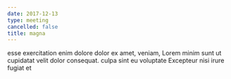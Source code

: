 ```yaml
---
date: 2017-12-13
type: meeting
cancelled: false
title: magna
---
```

esse exercitation enim dolore dolor ex amet, veniam, Lorem minim sunt ut cupidatat velit dolor consequat. culpa sint eu voluptate Excepteur nisi irure fugiat et